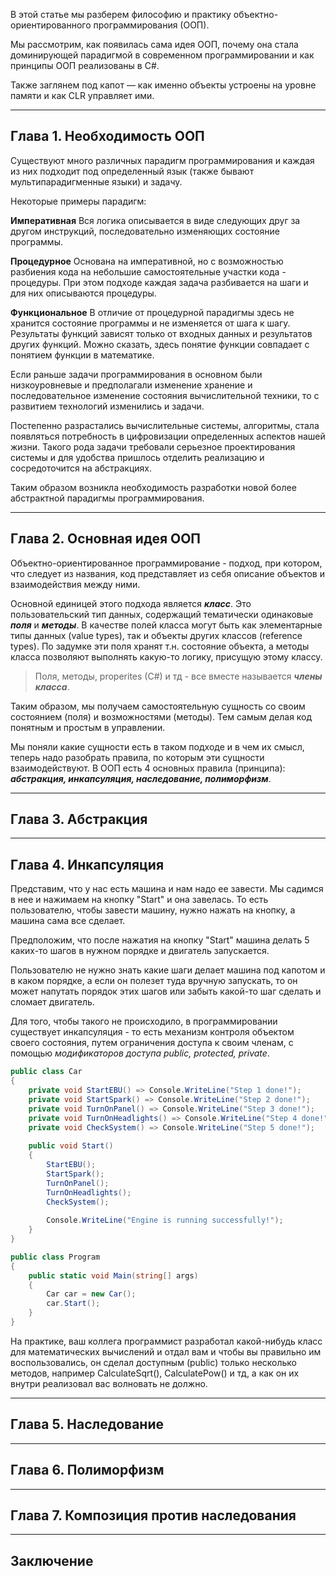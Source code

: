 В этой статье мы разберем философию и практику объектно-ориентированного программирования (ООП).

Мы рассмотрим, как появилась сама идея ООП, почему она стала доминирующей парадигмой в современном программировании и как принципы ООП реализованы в C#.

Также заглянем под капот — как именно объекты устроены на уровне памяти и как CLR управляет ими.

---

## **Глава 1. Необходимость ООП**

Существуют много различных парадигм программирования и каждая из них подходит под определенный язык (также бывают мультипарадигменные языки) и задачу.

Некоторые примеры парадигм:

**Императивная** 
	Вся логика описывается в виде следующих друг за другом инструкций, последовательно изменяющих состояние программы.

**Процедурное**
	Основана на императивной, но с возможностью разбиения кода на небольшие самостоятельные участки кода - процедуры. При этом подходе каждая задача разбивается на шаги и для них описываются процедуры.

**Функциональное**
	В отличие от процедурной парадигмы здесь не хранится состояние программы и не изменяется от шага к шагу. Результаты функций зависят только от входных данных и результатов других функций. Можно сказать, здесь понятие функции совпадает с понятием функции в математике.

Если раньше задачи программирования в основном были низкоуровневые и предполагали изменение хранение и последовательное изменение состояния вычислительной техники, то с развитием технологий изменились и задачи. 

Постепенно разрастались вычислительные системы, алгоритмы, стала появляться потребность в цифровизации определенных аспектов нашей жизни. Такого рода задачи требовали серьезное проектирования системы и для удобства пришлось отделить реализацию и сосредоточится на абстракциях. 

Таким образом возникла необходимость разработки новой более абстрактной парадигмы программирования. 

---
## **Глава 2. Основная идея ООП**

Объектно-ориентированное программирование - подход, при котором, что следует из названия, код представляет из себя описание объектов и взаимодействия между ними. 

Основной единицей этого подхода является ***класс***. Это пользовательский тип данных, содержащий тематически одинаковые ***поля*** и ***методы***. В качестве полей класса могут быть как элементарные типы данных (value types), так и объекты других классов (reference types). По задумке эти поля хранят т.н. состояние объекта, а методы класса позволяют выполнять какую-то логику, присущую этому классу.

> Поля, методы, properites (C#) и тд - все вместе называется ***члены класса***.

Таким образом, мы получаем самостоятельную сущность со своим состоянием (поля) и возможностями (методы). Тем самым делая код понятным и простым в управлении.

Мы поняли какие сущности есть в таком подходе и в чем их смысл, теперь надо разобрать правила, по которым эти сущности взаимодействуют. В ООП есть 4 основных правила (принципа): ***абстракция, инкапсуляция, наследование, полиморфизм***. 

---
## **Глава 3. Абстракция**


---
## **Глава 4. Инкапсуляция**

Представим, что у нас есть машина и нам надо ее завести. Мы садимся в нее и нажимаем на кнопку "Start" и она завелась. То есть пользователю, чтобы завести машину, нужно нажать на кнопку, а машина сама все сделает. 

Предположим, что после нажатия на кнопку "Start" машина делать 5 каких-то шагов в нужном порядке и двигатель запускается.

Пользователю не нужно знать какие шаги делает машина под капотом и в каком порядке, а если он полезет туда вручную запускать, то он может напутать порядок этих шагов или забыть какой-то шаг сделать и сломает двигатель.

Для того, чтобы такого не происходило, в программировании существует инкапсуляция - то есть механизм контроля объектом своего состояния, путем ограничения доступа к своим членам, с помощью *модификаторов доступа public, protected, private*.

``` csharp
public class Car
{
	private void StartEBU() => Console.WriteLine("Step 1 done!");
	private void StartSpark() => Console.WriteLine("Step 2 done!");
	private void TurnOnPanel() => Console.WriteLine("Step 3 done!");
	private void TurnOnHeadlights() => Console.WriteLine("Step 4 done!");
	private void CheckSystem() => Console.WriteLine("Step 5 done!");
	
	public void Start()
	{
		StartEBU();
		StartSpark(); 
		TurnOnPanel();
		TurnOnHeadlights();
		CheckSystem();
		
		Console.WriteLine("Engine is running successfully!");
	}
}

public class Program
{
	public static void Main(string[] args)
	{
		Car car = new Car();
		car.Start();
	}
}
```

На практике, ваш коллега программист разработал какой-нибудь класс для математических вычислений и отдал вам и чтобы вы правильно им воспользовались, он сделал доступным (public) только несколько методов, например CalculateSqrt(), CalculatePow() и тд, а как он их внутри реализовал вас волновать не должно.

---
## **Глава 5. Наследование**


---

## **Глава 6. Полиморфизм**

  
---

## **Глава 7. Композиция против наследования**


---

## **Заключение**


